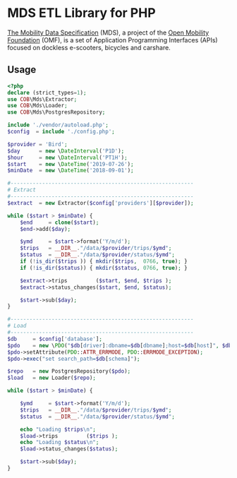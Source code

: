 # MDS ETL Library for PHP

[The Mobility Data Specification](https://github.com/openmobilityfoundation/mobility-data-specification) (MDS), a project of the [Open Mobility Foundation](http://www.openmobilityfoundation.org) (OMF), is a set of Application Programming Interfaces (APIs) focused on dockless e-scooters, bicycles and carshare.

## Usage

```php
<?php
declare (strict_types=1);
use COB\Mds\Extractor;
use COB\Mds\Loader;
use COB\Mds\PostgresRepository;

include './vendor/autoload.php';
$config  = include './config.php';

$provider = 'Bird';
$day      = new \DateInterval('P1D');
$hour     = new \DateInterval('PT1H');
$start    = new \DateTime('2019-07-26');
$minDate  = new \DateTime('2018-09-01');

#----------------------------------------------------------
# Extract
#----------------------------------------------------------
$extract  = new Extractor($config['providers'][$provider]);

while ($start > $minDate) {
    $end     = clone($start);
    $end->add($day);

    $ymd     = $start->format('Y/m/d');
    $trips   = __DIR__."/data/$provider/trips/$ymd";
    $status  = __DIR__."/data/$provider/status/$ymd";
    if (!is_dir($trips )) { mkdir($trips,  0766, true); }
    if (!is_dir($status)) { mkdir($status, 0766, true); }

    $extract->trips         ($start, $end, $trips );
    $extract->status_changes($start, $end, $status);

    $start->sub($day);
}

#----------------------------------------------------------
# Load
#----------------------------------------------------------
$db     = $config['database'];
$pdo    = new \PDO("$db[driver]:dbname=$db[dbname];host=$db[host]", $db['username'], $db['password']);
$pdo->setAttribute(PDO::ATTR_ERRMODE, PDO::ERRMODE_EXCEPTION);
$pdo->exec("set search_path=$db[schema]");

$repo   = new PostgresRepository($pdo);
$load   = new Loader($repo);

while ($start > $minDate) {

    $ymd     = $start->format('Y/m/d');
    $trips   = __DIR__."/data/$provider/trips/$ymd";
    $status  = __DIR__."/data/$provider/status/$ymd";

    echo "Loading $trips\n";
    $load->trips         ($trips );
    echo "Loading $status\n";
    $load->status_changes($status);

    $start->sub($day);
}
```
